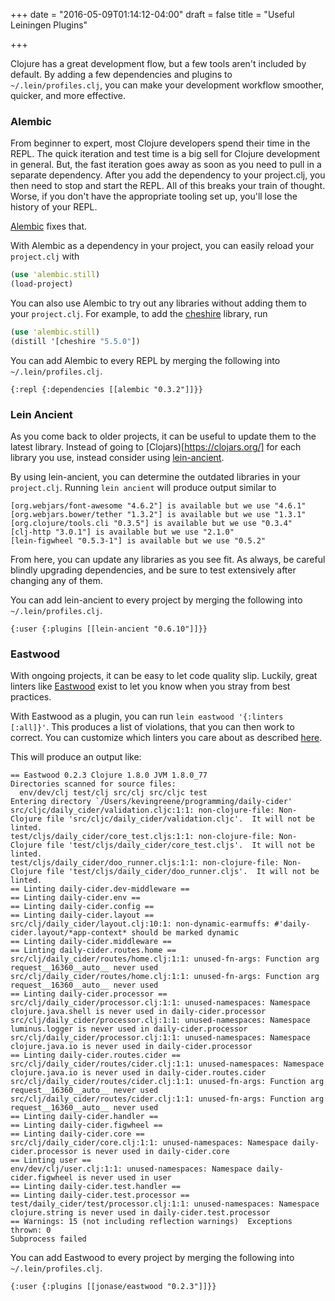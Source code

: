 +++
date = "2016-05-09T01:14:12-04:00"
draft = false
title = "Useful Leiningen Plugins"

+++

Clojure has a great development flow, but a few tools aren't included by default. By adding a few dependencies and plugins to `~/.lein/profiles.clj`, you can make your development workflow smoother, quicker, and more effective.

<!--more-->


### Alembic

From beginner to expert, most Clojure developers spend their time in the REPL. The quick iteration and test time is a big sell for Clojure development in general. But, the fast iteration goes away as soon as you need to pull in a separate dependency. After you add the dependency to your project.clj, you then need to stop and start the REPL. All of this breaks your train of thought. Worse, if you don't have the appropriate tooling set up, you'll lose the history of your REPL.

[Alembic](https://github.com/pallet/alembic) fixes that.

With Alembic as a dependency in your project, you can easily reload your `project.clj` with

``` clojure
(use 'alembic.still)
(load-project)
```

You can also use Alembic to try out any libraries without adding them to your `project.clj`. For example, to add the [cheshire](https://github.com/dakrone/cheshire) library, run

``` clojure
(use 'alembic.still)
(distill '[cheshire "5.5.0"])
```

You can add Alembic to every REPL by merging the following into `~/.lein/profiles.clj`.

```
{:repl {:dependencies [[alembic "0.3.2"]]}}
``` 

### Lein Ancient

As you come back to older projects, it can be useful to update them to the latest library. Instead of going to [Clojars)[https://clojars.org/] for each library you use, instead consider using [lein-ancient](https://github.com/xsc/lein-ancient).

By using lein-ancient, you can determine the outdated libraries in your `project.clj`. Running `lein ancient` will produce output similar to

```
[org.webjars/font-awesome "4.6.2"] is available but we use "4.6.1"
[org.webjars.bower/tether "1.3.2"] is available but we use "1.3.1"
[org.clojure/tools.cli "0.3.5"] is available but we use "0.3.4"
[clj-http "3.0.1"] is available but we use "2.1.0"
[lein-figwheel "0.5.3-1"] is available but we use "0.5.2"
```

From here, you can update any libraries as you see fit. As always, be careful blindly upgrading dependencies, and be sure to test extensively after changing any of them.

You can add lein-ancient to every project by merging the following into `~/.lein/profiles.clj`.

```
{:user {:plugins [[lein-ancient "0.6.10"]]}}
``` 

### Eastwood

With ongoing projects, it can be easy to let code quality slip. Luckily, great linters like [Eastwood](https://github.com/jonase/eastwood) exist to let you know when you stray from best practices.

With Eastwood as a plugin, you can run `lein eastwood '{:linters [:all]}'`. This produces a list of violations, that you can then work to correct. You can customize which linters you care about as described [here](https://github.com/jonase/eastwood#whats-there).

This will produce an output like:

```
== Eastwood 0.2.3 Clojure 1.8.0 JVM 1.8.0_77
Directories scanned for source files:
  env/dev/clj test/clj src/clj src/cljc test
Entering directory `/Users/kevingreene/programming/daily-cider'
src/cljc/daily_cider/validation.cljc:1:1: non-clojure-file: Non-Clojure file 'src/cljc/daily_cider/validation.cljc'.  It will not be linted.
test/cljs/daily_cider/core_test.cljs:1:1: non-clojure-file: Non-Clojure file 'test/cljs/daily_cider/core_test.cljs'.  It will not be linted.
test/cljs/daily_cider/doo_runner.cljs:1:1: non-clojure-file: Non-Clojure file 'test/cljs/daily_cider/doo_runner.cljs'.  It will not be linted.
== Linting daily-cider.dev-middleware ==
== Linting daily-cider.env ==
== Linting daily-cider.config ==
== Linting daily-cider.layout ==
src/clj/daily_cider/layout.clj:10:1: non-dynamic-earmuffs: #'daily-cider.layout/*app-context* should be marked dynamic
== Linting daily-cider.middleware ==
== Linting daily-cider.routes.home ==
src/clj/daily_cider/routes/home.clj:1:1: unused-fn-args: Function arg request__16360__auto__ never used
src/clj/daily_cider/routes/home.clj:1:1: unused-fn-args: Function arg request__16360__auto__ never used
== Linting daily-cider.processor ==
src/clj/daily_cider/processor.clj:1:1: unused-namespaces: Namespace clojure.java.shell is never used in daily-cider.processor
src/clj/daily_cider/processor.clj:1:1: unused-namespaces: Namespace luminus.logger is never used in daily-cider.processor
src/clj/daily_cider/processor.clj:1:1: unused-namespaces: Namespace clojure.java.io is never used in daily-cider.processor
== Linting daily-cider.routes.cider ==
src/clj/daily_cider/routes/cider.clj:1:1: unused-namespaces: Namespace clojure.java.io is never used in daily-cider.routes.cider
src/clj/daily_cider/routes/cider.clj:1:1: unused-fn-args: Function arg request__16360__auto__ never used
src/clj/daily_cider/routes/cider.clj:1:1: unused-fn-args: Function arg request__16360__auto__ never used
== Linting daily-cider.handler ==
== Linting daily-cider.figwheel ==
== Linting daily-cider.core ==
src/clj/daily_cider/core.clj:1:1: unused-namespaces: Namespace daily-cider.processor is never used in daily-cider.core
== Linting user ==
env/dev/clj/user.clj:1:1: unused-namespaces: Namespace daily-cider.figwheel is never used in user
== Linting daily-cider.test.handler ==
== Linting daily-cider.test.processor ==
test/daily_cider/test/processor.clj:1:1: unused-namespaces: Namespace clojure.string is never used in daily-cider.test.processor
== Warnings: 15 (not including reflection warnings)  Exceptions thrown: 0
Subprocess failed
```


You can add Eastwood to every project by merging the following into `~/.lein/profiles.clj`.

```
{:user {:plugins [[jonase/eastwood "0.2.3"]]}}
``` 
